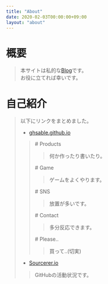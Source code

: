 ```yaml
---
title: "About"
date: 2020-02-03T00:00:00+09:00
layout: "about"
---
```

# 概要
> 本サイトは私的な[Blog](https://ghsable.github.io/sunalog)です。  
> お役に立てれば幸いです。

# 自己紹介
> 以下にリンクをまとめました。
> * [ghsable.github.io](https://ghsable.github.io)
>> \# Products
>>> 何か作ったり書いたり。
>>> 
>> \# Game
>>> ゲームをよくやります。
>>> 
>> \# SNS
>>> 放置が多いです。
>>> 
>> \# Contact
>>> 多分反応できます。
>>> 
>> \# Please..
>>> 買って..(切実)
>>> 
> * [Sourcerer.io](https://sourcerer.io/ghsable)
>> GitHubの活動状況です。
>> 
